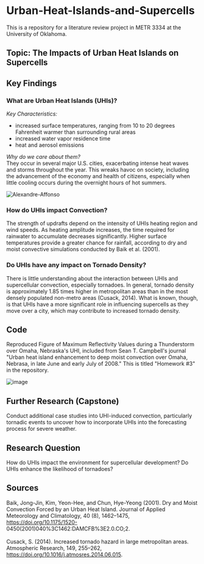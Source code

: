 # Urban-Heat-Islands-and-Supercells

This is a repository for a literature review project in METR 3334 at the University of Oklahoma.

## Topic: The Impacts of Urban Heat Islands on Supercells

## Key Findings

### What are Urban Heat Islands (UHIs)?
*Key Characteristics:*
* increased surface temperatures, ranging from 10 to 20 degrees Fahrenheit warmer than surrounding rural areas
* increased water vapor residence time
* heat and aerosol emissions

*Why do we care about them?* <br>
They occur in several major U.S. cities, exacerbating intense heat waves and storms throughout the year. This wreaks havoc on society, including the advancement of the economy and health of citizens, especially when little cooling occurs during the overnight hours of hot summers.

![Alexandre-Affonso](https://user-images.githubusercontent.com/89586662/234395890-45329584-ef95-49b0-9a3a-5c2a3ded3d63.jpg)

### How do UHIs impact Convection?
The strength of updrafts depend on the intensity of UHIs heating region and wind speeds. As heating amplitude increases, the time required for rainwater to accumulate decreases significantly. Higher surface temperatures provide a greater chance for rainfall, according to dry and moist convective simulations conducted by Baik et al. (2001).

### Do UHIs have any impact on Tornado Density?
There is little understanding about the interaction between UHIs and supercellular convection, especially tornadoes. In general, tornado density is approximately 1.85 times higher in metropolitan areas than in the most densely populated non-metro areas (Cusack, 2014). What is known, though, is that UHIs have a more significant role in influencing supercells as they move over a city, which may contribute to increased tornado density.

## Code
Reproduced Figure of Maximum Reflectivity Values during a Thunderstorm over Omaha, Nebraska's UHI, included from Sean T. Campbell's journal "Urban heat island enhancement to deep moist convection over Omaha, Nebrasa, in late June and early July of 2008." This is titled "Homework #3" in the repository.

![image](https://user-images.githubusercontent.com/89586662/234396527-c445696c-54da-4edd-84cf-3839bfe7127d.png)

## Further Research (Capstone)
Conduct additional case studies into UHI-induced convection, particularly tornadic events to uncover how to incorporate UHIs into the forecasting process for severe weather.

## Research Question
How do UHIs impact the environment for supercellular development? Do UHIs enhance the likelihood of tornadoes?

## Sources
Baik, Jong-Jin, Kim, Yeon-Hee, and Chun, Hye-Yeong (2001). Dry and Moist Convection Forced by an Urban Heat Island. Journal   of Applied Meteorology and Climatology, 40 (8), 1462–1475, https://doi.org/10.1175/1520-                                   0450(2001)040%3C1462:DAMCFB%3E2.0.CO;2. <br> <br>
Cusack, S. (2014). Increased tornado hazard in large metropolitan areas. Atmospheric Research, 149, 255–262,                 https://doi.org/10.1016/j.atmosres.2014.06.015.

